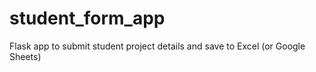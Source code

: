 # student_form_app
Flask app to submit student project details and save to Excel (or Google Sheets)
